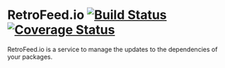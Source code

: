 # RetroFeed.io [![Build Status](https://travis-ci.org/horia141/retrofeed.svg?branch=master)](https://travis-ci.org/horia141/retrofeed) [![Coverage Status](https://coveralls.io/repos/github/horia141/retrofeed/badge.svg?branch=master)](https://coveralls.io/github/horia141/retrofeed?branch=master)

RetroFeed.io is a service to manage the updates to the dependencies of your packages.

